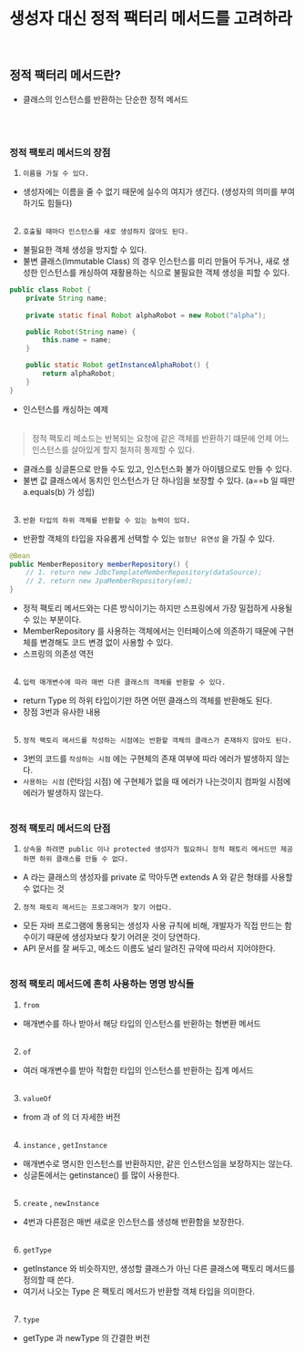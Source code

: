# 생성자 대신 정적 팩터리 메서드를 고려하라
</br>


## 정적 팩터리 메서드란? <br>
- 클래스의 인스턴스를 반환하는 단순한 정적 메서드

</br></br>

### 정적 팩토리 메서드의 장점
1. `이름을 가질 수 있다.`
  - 생성자에는 이름을 줄 수 없기 때문에 실수의 여지가 생긴다. (생성자의 의미를 부여하기도 힘들다)
</br></br>

2. `호출될 때마다 인스턴스를 새로 생성하지 않아도 된다.`
  - 불필요한 객체 생성을 방지할 수 있다.
  - 불변 클래스(Immutable Class) 의 경우 인스턴스를 미리 만들어 두거나, 새로 생성한 인스턴스를 캐싱하여 재활용하는 식으로 불필요한 객체 생성을 피할 수 있다.
```java
public class Robot {
    private String name;
    
    private static final Robot alphaRobot = new Robot("alpha");

    public Robot(String name) {
        this.name = name;
    }

    public static Robot getInstanceAlphaRobot() {
        return alphaRobot;
    }
}
```
- 인스턴스를 캐싱하는 예제
</br></br>

> 정적 팩토리 메소드는 반복되는 요청에 같은 객체를 반환하기 떄문에 언제 어느 인스턴스를 살아있게 할지 철저히 통제할 수 있다.
- 클래스를 싱글톤으로 만들 수도 있고, 인스턴스화 불가 아이템으로도 만들 수 있다.
- 불변 값 클래스에서 동치인 인스턴스가 단 하나임을 보장할 수 있다. (a==b 일 때만 a.equals(b) 가 성립)
</br></br>

3. `반환 타입의 하위 객체를 반환할 수 있는 능력이 있다.`
- 반환할 객체의 타입을 자유롭게 선택할 수 있는 `엄청난 유연성` 을 가질 수 있다.

```java
@Bean
public MemberRepository memberRepository() {
    // 1. return new JdbcTemplateMemberRepository(dataSource);
    // 2. return new JpaMemberRepository(em);
}
```
- 정적 팩토리 메서드와는 다른 방식이기는 하지만 스프링에서 가장 밀접하게 사용될 수 있는 부분이다.
- MemberRepository 를 사용하는 객체에서는 인터페이스에 의존하기 때문에 구현체를 변경해도 코드 변경 없이 사용할 수 있다.
- 스프링의 의존성 역전
</br></br>

4. `입력 매개변수에 따라 매번 다른 클래스의 객체를 반환할 수 있다.`
 - return Type 의 하위 타입이기만 하면 어떤 클래스의 객체를 반환해도 된다.
 - 장점 3번과 유사한 내용
</br></br>

5. `정적 팩토리 메서드를 작성하는 시점에는 반환할 객체의 클래스가 존재하지 않아도 된다.`
- 3번의 코드를 `작성하는 시점` 에는 구현체의 존재 여부에 따라 에러가 발생하지 않는다.
- `사용하는 시점` (런타임 시점) 에 구현체가 없을 때 에러가 나는것이지 컴파일 시점에 에러가 발생하지 않는다.
</br></br>

### 정적 팩토리 메서드의 단점

1. `상속을 하려면 public 이나 protected 생성자가 필요하니 정적 패토리 메서드만 제공하면 하위 클래스를 만들 수 없다.`
- A 라는 클래스의 생성자를 private 로 막아두면 extends A 와 같은 형태를 사용할 수 없다는 것

2. `정적 패토리 메서드는 프로그래머가 찾기 어렵다.`
- 모든 자바 프로그램에 통용되는 생성자 사용 규칙에 비해, 개발자가 직접 만드는 함수이기 때문에 생성자보다 찾기 어려운 것이 당연하다.
- API 문서를 잘 써두고, 메소드 이름도 널리 알려진 규약에 따라서 지어야한다.
</br></br>

### 정적 팩토리 메서드에 흔히 사용하는 명명 방식들

1. `from`
- 매개변수를 하나 받아서 해당 타입의 인스턴스를 반환하는 형변환 메서드
</br></br>

2. `of`
- 여러 매개변수를 받아 적합한 타입의 인스턴스를 반환하는 집계 메서드
</br></br>

3. `valueOf`
- from 과 of 의 더 자세한 버전
</br></br>

4. `instance` , `getInstance`
- 매개변수로 명시한 인스턴스를 반환하지만, 같은 인스턴스임을 보장하지는 않는다.
- 싱글톤에서는 getinstance() 를 많이 사용한다.
</br></br>
5. `create` , `newInstance`
- 4번과 다른점은 매번 새로운 인스턴스를 생성해 반환함을 보장한다.
</br></br>
6. `getType`
- getInstance 와 비슷하지만, 생성할 클래스가 아닌 다른 클래스에 팩토리 메서드를 정의할 때 쓴다.
- 여기서 나오는 Type 은 팩토리 메서드가 반환할 객체 타입을 의미한다.
</br></br>
7. `type`
- getType 과 newType 의 간결한 버전





